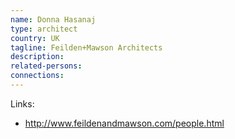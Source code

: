 ```yaml
---
name: Donna Hasanaj
type: architect
country: UK
tagline: Feilden+Mawson Architects
description:
related-persons:
connections:
---
```

Links:
* <http://www.feildenandmawson.com/people.html>
